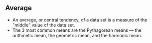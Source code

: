 Average
-------

* An average, or central tendency, of a data set is a measure of the "middle" value of the data set.
* The 3 most common means are the Pythagorean means &mdash; the arithmetic mean, the geometric mean, and the harmonic mean.
